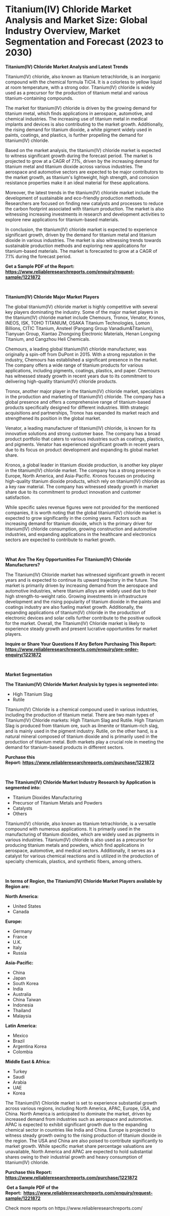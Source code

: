 <p><h1>Titanium(IV) Chloride Market Analysis and Market Size: Global Industry Overview, Market Segmentation and Forecast (2023 to 2030)</h1></p><p><strong>Titanium(IV) Chloride Market Analysis and Latest Trends</strong></p>
<p><p>Titanium(IV) chloride, also known as titanium tetrachloride, is an inorganic compound with the chemical formula TiCl4. It is a colorless to yellow liquid at room temperature, with a strong odor. Titanium(IV) chloride is widely used as a precursor for the production of titanium metal and various titanium-containing compounds.</p><p>The market for titanium(IV) chloride is driven by the growing demand for titanium metal, which finds applications in aerospace, automotive, and chemical industries. The increasing use of titanium metal in medical implants and devices is also contributing to the market growth. Additionally, the rising demand for titanium dioxide, a white pigment widely used in paints, coatings, and plastics, is further propelling the demand for titanium(IV) chloride.</p><p>Based on the market analysis, the titanium(IV) chloride market is expected to witness significant growth during the forecast period. The market is projected to grow at a CAGR of 7.1%, driven by the increasing demand for titanium metal and titanium dioxide across various industries. The aerospace and automotive sectors are expected to be major contributors to the market growth, as titanium's lightweight, high strength, and corrosion resistance properties make it an ideal material for these applications.</p><p>Moreover, the latest trends in the titanium(IV) chloride market include the development of sustainable and eco-friendly production methods. Researchers are focused on finding new catalysts and processes to reduce the carbon footprint associated with titanium production. The market is also witnessing increasing investments in research and development activities to explore new applications for titanium-based materials.</p><p>In conclusion, the titanium(IV) chloride market is expected to experience significant growth, driven by the demand for titanium metal and titanium dioxide in various industries. The market is also witnessing trends towards sustainable production methods and exploring new applications for titanium-based materials. The market is forecasted to grow at a CAGR of 7.1% during the forecast period.</p></p>
<p><strong>Get a Sample PDF of the Report:&nbsp; <a href="https://www.reliableresearchreports.com/enquiry/request-sample/1221872">https://www.reliableresearchreports.com/enquiry/request-sample/1221872</a></strong></p>
<p>&nbsp;</p>
<p><strong>Titanium(IV) Chloride Major Market Players</strong></p>
<p><p>The global titanium(IV) chloride market is highly competitive with several key players dominating the industry. Some of the major market players in the titanium(IV) chloride market include Chemours, Tronox, Venator, Kronos, INEOS, ISK, TOHO TITANIUM, OSAKA Titanium Technologies, Lomon Billions, CITIC Titanium, Ansteel (Pangang Group Vanadium&Titanium), Tianyuan Group, Xiantao Zhongxing Electronic Materials, Henan Longxing Titanium, and Cangzhou Heli Chemicals.</p><p>Chemours, a leading global titanium(IV) chloride manufacturer, was originally a spin-off from DuPont in 2015. With a strong reputation in the industry, Chemours has established a significant presence in the market. The company offers a wide range of titanium products for various applications, including pigments, coatings, plastics, and paper. Chemours has witnessed steady growth in recent years due to its commitment to delivering high-quality titanium(IV) chloride products.</p><p>Tronox, another major player in the titanium(IV) chloride market, specializes in the production and marketing of titanium(IV) chloride. The company has a global presence and offers a comprehensive range of titanium-based products specifically designed for different industries. With strategic acquisitions and partnerships, Tronox has expanded its market reach and strengthened its position in the global market.</p><p>Venator, a leading manufacturer of titanium(IV) chloride, is known for its innovative solutions and strong customer base. The company has a broad product portfolio that caters to various industries such as coatings, plastics, and pigments. Venator has experienced significant growth in recent years due to its focus on product development and expanding its global market share.</p><p>Kronos, a global leader in titanium dioxide production, is another key player in the titanium(IV) chloride market. The company has a strong presence in Europe, North America, and Asia-Pacific. Kronos focuses on producing high-quality titanium dioxide products, which rely on titanium(IV) chloride as a key raw material. The company has witnessed steady growth in market share due to its commitment to product innovation and customer satisfaction.</p><p>While specific sales revenue figures were not provided for the mentioned companies, it is worth noting that the global titanium(IV) chloride market is expected to grow significantly in the coming years. Factors such as increasing demand for titanium dioxide, which is the primary driver for titanium(IV) chloride consumption, growing construction and automotive industries, and expanding applications in the healthcare and electronics sectors are expected to contribute to market growth.</p></p>
<p>&nbsp;</p>
<p><strong>What Are The Key Opportunities For Titanium(IV) Chloride Manufacturers?</strong></p>
<p><p>The Titanium(IV) Chloride market has witnessed significant growth in recent years and is expected to continue its upward trajectory in the future. The market is primarily driven by increasing demand from the aerospace and automotive industries, where titanium alloys are widely used due to their high strength-to-weight ratio. Growing investments in infrastructure development and the rising popularity of titanium dioxide in the paints and coatings industry are also fueling market growth. Additionally, the expanding applications of titanium(IV) chloride in the production of electronic devices and solar cells further contribute to the positive outlook for the market. Overall, the Titanium(IV) Chloride market is likely to experience steady growth and present lucrative opportunities for market players.</p></p>
<p><strong>Inquire or Share Your Questions If Any Before Purchasing This Report: <a href="https://www.reliableresearchreports.com/enquiry/pre-order-enquiry/1221872">https://www.reliableresearchreports.com/enquiry/pre-order-enquiry/1221872</a></strong></p>
<p>&nbsp;</p>
<p><strong>Market Segmentation</strong></p>
<p><strong>The Titanium(IV) Chloride Market Analysis by types is segmented into:</strong></p>
<p><ul><li>High Titanium Slag</li><li>Rutile</li></ul></p>
<p><p>Titanium(IV) Chloride is a chemical compound used in various industries, including the production of titanium metal. There are two main types of Titanium(IV) Chloride markets: High Titanium Slag and Rutile. High Titanium Slag is produced from titanium ore, such as ilmenite or titanium-rich slag, and is mainly used in the pigment industry. Rutile, on the other hand, is a natural mineral composed of titanium dioxide and is primarily used in the production of titanium metal. Both markets play a crucial role in meeting the demand for titanium-based products in different sectors.</p></p>
<p><strong>Purchase this Report:&nbsp;<a href="https://www.reliableresearchreports.com/purchase/1221872">https://www.reliableresearchreports.com/purchase/1221872</a></strong></p>
<p>&nbsp;</p>
<p><strong>The Titanium(IV) Chloride Market Industry Research by Application is segmented into:</strong></p>
<p><ul><li>Titanium Dioxides Manufacturing</li><li>Precursor of Titanium Metals and Powders</li><li>Catalysts</li><li>Others</li></ul></p>
<p><p>Titanium(IV) chloride, also known as titanium tetrachloride, is a versatile compound with numerous applications. It is primarily used in the manufacturing of titanium dioxides, which are widely used as pigments in various industries. Titanium(IV) chloride is also used as a precursor for producing titanium metals and powders, which find applications in aerospace, automotive, and medical sectors. Additionally, it serves as a catalyst for various chemical reactions and is utilized in the production of specialty chemicals, plastics, and synthetic fibers, among others.</p></p>
<p>&nbsp;</p>
<p><strong>In terms of Region, the Titanium(IV) Chloride Market Players available by Region are:</strong></p>
<p>
    <p> <strong> North America: </strong>
        <ul>
            <li>United States</li>
            <li>Canada</li>
        </ul>
        </p> 
    <p> <strong> Europe: </strong>
        <ul>
            <li>Germany</li>
            <li>France</li>
            <li>U.K.</li>
            <li>Italy</li>
            <li>Russia</li>
        </ul>
        </p> 
    <p> <strong> Asia-Pacific: </strong>
        <ul>
            <li>China</li>
            <li>Japan</li>
            <li>South Korea</li>
            <li>India</li>
            <li>Australia</li>
            <li>China Taiwan</li>
            <li>Indonesia</li>
            <li>Thailand</li>
            <li>Malaysia</li>
        </ul>
        </p> 
    <p> <strong> Latin America: </strong>
        <ul>
            <li>Mexico</li>
            <li>Brazil</li>
            <li>Argentina Korea</li>
            <li>Colombia</li>
        </ul>
        </p> 
    <p> <strong> Middle East & Africa: </strong>
        <ul>
            <li>Turkey</li>
            <li>Saudi</li>
            <li>Arabia</li>
            <li>UAE</li>
            <li>Korea</li>
        </ul>
    </p>
    </p>
<p><p>The Titanium(IV) Chloride market is set to experience substantial growth across various regions, including North America, APAC, Europe, USA, and China. North America is anticipated to dominate the market, driven by increased demand from industries such as aerospace and automotive. APAC is expected to exhibit significant growth due to the expanding chemical sector in countries like India and China. Europe is projected to witness steady growth owing to the rising production of titanium dioxide in the region. The USA and China are also poised to contribute significantly to market growth. While specific market share percentage valuations are unavailable, North America and APAC are expected to hold substantial shares owing to their industrial growth and heavy consumption of titanium(IV) chloride.</p></p>
<p><strong>Purchase this Report: <a href="https://www.reliableresearchreports.com/purchase/1221872">https://www.reliableresearchreports.com/purchase/1221872</a></strong></p>
<p>&nbsp;<strong>Get a Sample PDF of the Report:&nbsp;&nbsp;<a href="https://www.reliableresearchreports.com/enquiry/request-sample/1221872">https://www.reliableresearchreports.com/enquiry/request-sample/1221872</a></strong></p>
<p><strong></strong></p>
<p>Check more reports on https://www.reliableresearchreports.com/</p>